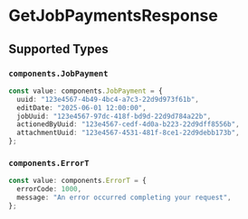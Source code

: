 # GetJobPaymentsResponse


## Supported Types

### `components.JobPayment`

```typescript
const value: components.JobPayment = {
  uuid: "123e4567-4b49-4bc4-a7c3-22d9d973f61b",
  editDate: "2025-06-01 12:00:00",
  jobUuid: "123e4567-97dc-418f-bd9d-22d9d784a22b",
  actionedByUuid: "123e4567-cedf-4d0a-b223-22d9dff8556b",
  attachmentUuid: "123e4567-4531-481f-8ce1-22d9debb173b",
};
```

### `components.ErrorT`

```typescript
const value: components.ErrorT = {
  errorCode: 1000,
  message: "An error occurred completing your request",
};
```

